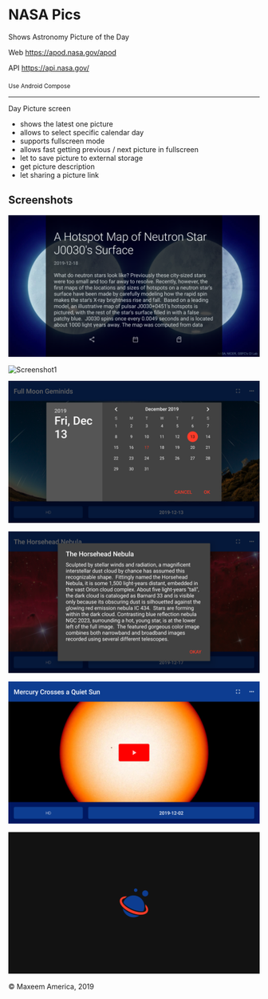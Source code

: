 # NASA Pics

Shows Astronomy Picture of the Day

Web https://apod.nasa.gov/apod

API https://api.nasa.gov/

<sub>Use Android Compose</sub>

--------------------------

Day Picture screen
<ul>
    <li>shows the latest one picture</li>
    <li>allows to select specific calendar day</li>
    <li>supports fullscreen mode</li>
    <li>allows fast getting previous / next picture in fullscreen</li>
    <li>let to save picture to external storage</li>
    <li>get picture description</li>
    <li>let sharing a picture link</li>
</ul>

## Screenshots

![Screenshot2](screenshots/NASA%20Pics%20-%20screen%202.png)

![Screenshot1](screenshots/NASA%20Pics%20-%20screen%201.png)

![Screenshot3](screenshots/NASA%20Pics%20-%20screen%203.png)

![Screenshot5](screenshots/NASA%20Pics%20-%20screen%205.png)

![Screenshot4](screenshots/NASA%20Pics%20-%20screen%204.png)

![Screenshot6](screenshots/NASA%20Pics%20-%20screen%206.png)

© Maxeem America, 2019
